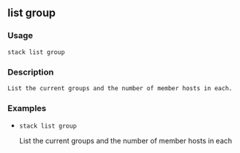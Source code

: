 ## list group

### Usage

`stack list group`

### Description


	List the current groups and the number of member hosts in each.

	

### Examples

* `stack list group`

   List the current groups and the number of member hosts in each



